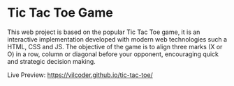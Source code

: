 # Tic Tac Toe Game
This web project is based on the popular Tic Tac Toe game, it is an interactive implementation developed with modern web technologies such a HTML, CSS and JS. The objective of the game is to align three marks (X or O) in a row, column or diagonal before your opponent, encouraging quick and strategic decision making.

Live Preview: https://vilcoder.github.io/tic-tac-toe/